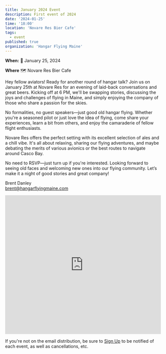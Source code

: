 ```yaml
---
title: January 2024 Event
description: First event of 2024
date: '2024-01-25'
time: '18:00'
location: 'Novare Res Bier Cafe'
tags:
  - event
published: true
organization: 'Hangar Flying Maine'
---
```


**When:** 📆 January 25, 2024

**Where** 🗺️ Novare Res Bier Cafe

Hey fellow aviators! Ready for another round of hangar talk? Join us on January 25th at Novare Res for an evening of laid-back conversations and great beers. Kicking off at 6 PM, we'll be swapping stories, discussing the joys and challenges of flying in Maine, and simply enjoying the company of those who share a passion for the skies.

No formalities, no guest speakers—just good old hangar flying. Whether you're a seasoned pilot or just love the idea of flying, come share your experiences, learn a bit from others, and enjoy the camaraderie of fellow flight enthusiasts.

Novare Res offers the perfect setting with its excellent selection of ales and a chill vibe. It's all about relaxing, sharing our flying adventures, and maybe debating the merits of various avionics or the best routes to navigate around Casco Bay.

No need to RSVP—just turn up if you're interested. Looking forward to seeing old faces and welcoming new ones into our flying community. Let’s make it a night of good stories and great company!

Brent Danley<br />
[brent@hangarflyingmaine.com](mailto:brent@hangarflyingmaine.com)

<iframe src="https://www.google.com/maps/embed?pb=!1m14!1m8!1m3!1d1010.1098207707599!2d-70.2550486284558!3d43.65721806652632!3m2!1i1024!2i768!4f13.1!3m3!1m2!1s0x4cb29c1566d07803%3A0xb6bfc25092120ba3!2sNovare%20Res%20Bier%20Cafe!5e1!3m2!1sen!2sus!4v1700344849540!5m2!1sen!2sus" style="border:0; width: 100%; max-width: 600px; height: 450px;" allowfullscreen="" loading="lazy" referrerpolicy="no-referrer-when-downgrade"></iframe>

If you're not on the email distribution, be sure to [Sign Up](/signup) to be notified of each event, as well as cancellations, etc.
